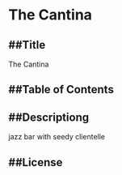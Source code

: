 # The Cantina

  ##Title
  ---
  The Cantina

  ##Table of Contents
  --
  

  ##Descriptiong
  ---
  jazz bar with seedy clientelle

##License
---

